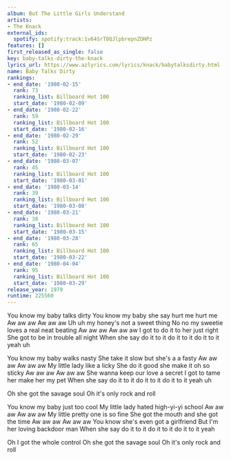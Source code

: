 ```yaml
---
album: But The Little Girls Understand
artists:
- The Knack
external_ids:
  spotify: spotify:track:1v64SrT0QJlpbrepnZOHPz
features: []
first_released_as_single: false
key: baby-talks-dirty-the-knack
lyrics_url: https://www.azlyrics.com/lyrics/knack/babytalksdirty.html
name: Baby Talks Dirty
rankings:
- end_date: '1980-02-15'
  rank: 73
  ranking_list: Billboard Hot 100
  start_date: '1980-02-09'
- end_date: '1980-02-22'
  rank: 59
  ranking_list: Billboard Hot 100
  start_date: '1980-02-16'
- end_date: '1980-02-29'
  rank: 52
  ranking_list: Billboard Hot 100
  start_date: '1980-02-23'
- end_date: '1980-03-07'
  rank: 45
  ranking_list: Billboard Hot 100
  start_date: '1980-03-01'
- end_date: '1980-03-14'
  rank: 39
  ranking_list: Billboard Hot 100
  start_date: '1980-03-08'
- end_date: '1980-03-21'
  rank: 38
  ranking_list: Billboard Hot 100
  start_date: '1980-03-15'
- end_date: '1980-03-28'
  rank: 65
  ranking_list: Billboard Hot 100
  start_date: '1980-03-22'
- end_date: '1980-04-04'
  rank: 95
  ranking_list: Billboard Hot 100
  start_date: '1980-03-29'
release_year: 1979
runtime: 225560
---
```

You know my baby talks dirty
You know my baby she say hurt me hurt me
Aw aw aw
Aw aw aw
Uh uh my honey's not a sweet thing
No no my sweetie loves a real neat beating
Aw aw aw
Aw aw aw
I got to do it to her just right
She got to be in trouble all night
When she say do it to it do it to it do it to it yeah uh

You know my baby walks nasty
She take it slow but she's a a fasty
Aw aw aw
Aw aw aw
My little lady like a licky
She do it good she make it oh so sticky
Aw aw aw
Aw aw aw
She wanna keep our love a secret
I got to tame her make her my pet
When she say do it to it do it to it do it to it yeah uh

Oh she got the savage soul
Oh it's only rock and roll

You know my baby just too cool
My little lady hated high-yi-yi school
Aw aw aw
Aw aw aw
My little pretty one is so fine
She got the mouth and she got the time
Aw aw aw
Aw aw aw
You know she's even got a girlfriend
But I'm her loving backdoor man
When she say do it to it do it to it do it to it yeah

Oh I got the whole control
Oh she got the savage soul
Oh it's only rock and roll
